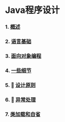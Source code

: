 # Java程序设计

### 1. [概述](slides/1/1.html)
### 2. [语言基础](slides/2/2.html)
### 3. [面向对象编程](slides/3/3.html)
### 4. [一些细节](slides/4/4.html)
### 5. 🙋 [设计原则](slides/5/5.html)
### 6. 🙋 [异常处理](slides/6/6.html)
### 7. [类加载和自省](slides/7/7.html)